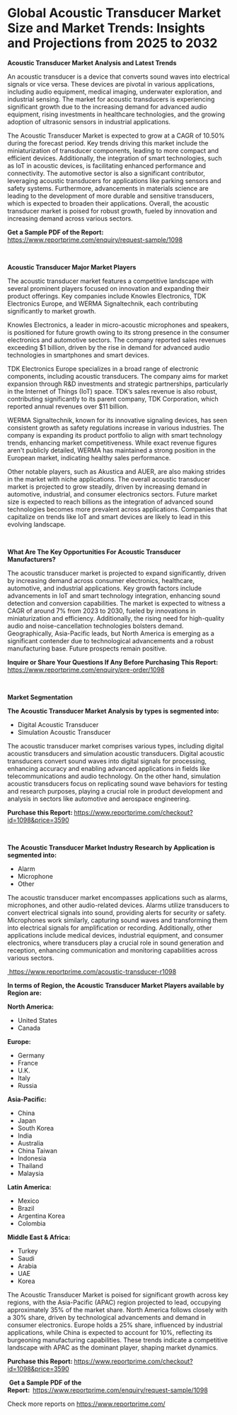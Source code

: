 <p><h1>Global Acoustic Transducer Market Size and Market Trends: Insights and Projections from 2025 to 2032</h1></p><p><strong>Acoustic Transducer Market Analysis and Latest Trends</strong></p>
<p><p>An acoustic transducer is a device that converts sound waves into electrical signals or vice versa. These devices are pivotal in various applications, including audio equipment, medical imaging, underwater exploration, and industrial sensing. The market for acoustic transducers is experiencing significant growth due to the increasing demand for advanced audio equipment, rising investments in healthcare technologies, and the growing adoption of ultrasonic sensors in industrial applications.</p><p>The Acoustic Transducer Market is expected to grow at a CAGR of 10.50% during the forecast period. Key trends driving this market include the miniaturization of transducer components, leading to more compact and efficient devices. Additionally, the integration of smart technologies, such as IoT in acoustic devices, is facilitating enhanced performance and connectivity. The automotive sector is also a significant contributor, leveraging acoustic transducers for applications like parking sensors and safety systems. Furthermore, advancements in materials science are leading to the development of more durable and sensitive transducers, which is expected to broaden their applications. Overall, the acoustic transducer market is poised for robust growth, fueled by innovation and increasing demand across various sectors.</p></p>
<p><strong>Get a Sample PDF of the Report:&nbsp;</strong> <a href="https://www.reportprime.com/enquiry/request-sample/1098?utm_campaign=3048&utm_medium=2&utm_source=Github&utm_content=ia&utm_term=18032025&utm_id=acoustic-transducer">https://www.reportprime.com/enquiry/request-sample/1098</a></p>
<p>&nbsp;</p>
<p><strong>Acoustic Transducer Major Market Players</strong></p>
<p><p>The acoustic transducer market features a competitive landscape with several prominent players focused on innovation and expanding their product offerings. Key companies include Knowles Electronics, TDK Electronics Europe, and WERMA Signaltechnik, each contributing significantly to market growth.</p><p>Knowles Electronics, a leader in micro-acoustic microphones and speakers, is positioned for future growth owing to its strong presence in the consumer electronics and automotive sectors. The company reported sales revenues exceeding $1 billion, driven by the rise in demand for advanced audio technologies in smartphones and smart devices.</p><p>TDK Electronics Europe specializes in a broad range of electronic components, including acoustic transducers. The company aims for market expansion through R&D investments and strategic partnerships, particularly in the Internet of Things (IoT) space. TDK’s sales revenue is also robust, contributing significantly to its parent company, TDK Corporation, which reported annual revenues over $11 billion.</p><p>WERMA Signaltechnik, known for its innovative signaling devices, has seen consistent growth as safety regulations increase in various industries. The company is expanding its product portfolio to align with smart technology trends, enhancing market competitiveness. While exact revenue figures aren't publicly detailed, WERMA has maintained a strong position in the European market, indicating healthy sales performance.</p><p>Other notable players, such as Akustica and AUER, are also making strides in the market with niche applications. The overall acoustic transducer market is projected to grow steadily, driven by increasing demand in automotive, industrial, and consumer electronics sectors. Future market size is expected to reach billions as the integration of advanced sound technologies becomes more prevalent across applications. Companies that capitalize on trends like IoT and smart devices are likely to lead in this evolving landscape.</p></p>
<p>&nbsp;</p>
<p><strong>What Are The Key Opportunities For Acoustic Transducer Manufacturers?</strong></p>
<p><p>The acoustic transducer market is projected to expand significantly, driven by increasing demand across consumer electronics, healthcare, automotive, and industrial applications. Key growth factors include advancements in IoT and smart technology integration, enhancing sound detection and conversion capabilities. The market is expected to witness a CAGR of around 7% from 2023 to 2030, fueled by innovations in miniaturization and efficiency. Additionally, the rising need for high-quality audio and noise-cancellation technologies bolsters demand. Geographically, Asia-Pacific leads, but North America is emerging as a significant contender due to technological advancements and a robust manufacturing base. Future prospects remain positive.</p></p>
<p><strong>Inquire or Share Your Questions If Any Before Purchasing This Report:</strong> <a href="https://www.reportprime.com/enquiry/pre-order/1098?utm_campaign=3048&utm_medium=2&utm_source=Github&utm_content=ia&utm_term=18032025&utm_id=acoustic-transducer">https://www.reportprime.com/enquiry/pre-order/1098</a></p>
<p>&nbsp;</p>
<p><strong>Market Segmentation</strong></p>
<p><strong>The Acoustic Transducer Market Analysis by types is segmented into:</strong></p>
<p><ul><li>Digital Acoustic Transducer</li><li>Simulation Acoustic Transducer</li></ul></p>
<p><p>The acoustic transducer market comprises various types, including digital acoustic transducers and simulation acoustic transducers. Digital acoustic transducers convert sound waves into digital signals for processing, enhancing accuracy and enabling advanced applications in fields like telecommunications and audio technology. On the other hand, simulation acoustic transducers focus on replicating sound wave behaviors for testing and research purposes, playing a crucial role in product development and analysis in sectors like automotive and aerospace engineering.</p></p>
<p><strong>Purchase this Report:&nbsp;</strong><a href="https://www.reportprime.com/checkout?id=1098&price=3590&utm_campaign=3048&utm_medium=2&utm_source=Github&utm_content=ia&utm_term=18032025&utm_id=acoustic-transducer">https://www.reportprime.com/checkout?id=1098&price=3590</a></p>
<p>&nbsp;</p>
<p><strong>The Acoustic Transducer Market Industry Research by Application is segmented into:</strong></p>
<p><ul><li>Alarm</li><li>Microphone</li><li>Other</li></ul></p>
<p><p>The acoustic transducer market encompasses applications such as alarms, microphones, and other audio-related devices. Alarms utilize transducers to convert electrical signals into sound, providing alerts for security or safety. Microphones work similarly, capturing sound waves and transforming them into electrical signals for amplification or recording. Additionally, other applications include medical devices, industrial equipment, and consumer electronics, where transducers play a crucial role in sound generation and reception, enhancing communication and monitoring capabilities across various sectors.</p></p>
<p><a href="https://www.reportprime.com/acoustic-transducer-r1098?utm_campaign=3048&utm_medium=2&utm_source=Github&utm_content=ia&utm_term=18032025&utm_id=acoustic-transducer">&nbsp;https://www.reportprime.com/acoustic-transducer-r1098</a></p>
<p><strong>In terms of Region, the Acoustic Transducer Market Players available by Region are:</strong></p>
<p>
    <p> <strong> North America: </strong>
        <ul>
            <li>United States</li>
            <li>Canada</li>
        </ul>
        </p> 
    <p> <strong> Europe: </strong>
        <ul>
            <li>Germany</li>
            <li>France</li>
            <li>U.K.</li>
            <li>Italy</li>
            <li>Russia</li>
        </ul>
        </p> 
    <p> <strong> Asia-Pacific: </strong>
        <ul>
            <li>China</li>
            <li>Japan</li>
            <li>South Korea</li>
            <li>India</li>
            <li>Australia</li>
            <li>China Taiwan</li>
            <li>Indonesia</li>
            <li>Thailand</li>
            <li>Malaysia</li>
        </ul>
        </p> 
    <p> <strong> Latin America: </strong>
        <ul>
            <li>Mexico</li>
            <li>Brazil</li>
            <li>Argentina Korea</li>
            <li>Colombia</li>
        </ul>
        </p> 
    <p> <strong> Middle East & Africa: </strong>
        <ul>
            <li>Turkey</li>
            <li>Saudi</li>
            <li>Arabia</li>
            <li>UAE</li>
            <li>Korea</li>
        </ul>
    </p>
    </p>
<p><p>The Acoustic Transducer Market is poised for significant growth across key regions, with the Asia-Pacific (APAC) region projected to lead, occupying approximately 35% of the market share. North America follows closely with a 30% share, driven by technological advancements and demand in consumer electronics. Europe holds a 25% share, influenced by industrial applications, while China is expected to account for 10%, reflecting its burgeoning manufacturing capabilities. These trends indicate a competitive landscape with APAC as the dominant player, shaping market dynamics.</p></p>
<p><strong>Purchase this Report: </strong><a href="https://www.reportprime.com/checkout?id=1098&price=3590&utm_campaign=3048&utm_medium=2&utm_source=Github&utm_content=ia&utm_term=18032025&utm_id=acoustic-transducer">https://www.reportprime.com/checkout?id=1098&price=3590</a></p>
<p>&nbsp;<strong>Get a Sample PDF of the Report:&nbsp;&nbsp;</strong><a href="https://www.reportprime.com/enquiry/request-sample/1098?utm_campaign=3048&utm_medium=2&utm_source=Github&utm_content=ia&utm_term=18032025&utm_id=acoustic-transducer">https://www.reportprime.com/enquiry/request-sample/1098</a></p>
<p><strong></strong></p>
<p>Check more reports on <a href="https://www.reportprime.com/?utm_campaign=3048&utm_medium=2&utm_source=Github&utm_content=ia&utm_term=18032025&utm_id=acoustic-transducer">https://www.reportprime.com/</a></p>